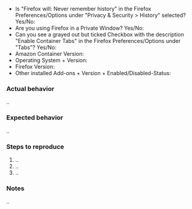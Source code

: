 <!--
  Feel free to ignore this Issue template if you just want to ask or suggest something. If you experience an Issue then please provide all asked informations.

  Note: If "Firefox will: Never remember history" in the Firefox Preferences/Options under "Privacy & Security > History" is selected, then Facebook Container will not work, since Containers aren't available in Private Windows.
-->
- Is "Firefox will: Never remember history" in the Firefox Preferences/Options under "Privacy & Security > History" selected? Yes/No:
- Are you using Firefox in a Private Window? Yes/No:
- Can you see a grayed out but ticked Checkbox with the description "Enable Container Tabs" in the Firefox Preferences/Options under "Tabs"? Yes/No:
- Amazon Container Version:
- Operating System + Version:
- Firefox Version:
- Other installed Add-ons + Version + Enabled/Disabled-Status:
<!-- To be able to Copy&Paste the full list of your Add-ons navigate to "about:support" and scroll down to "Extensions" -->


### Actual behavior
..

### Expected behavior
..

### Steps to reproduce
1. ..
2. ..
3. ..

### Notes
..